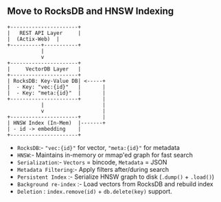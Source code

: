 ## Move to RocksDB and HNSW Indexing
```
+----------------------+
|   REST API Layer     |
|  (Actix-Web)  |
+----------+-----------+
           |
           v
+----------------------+
|     VectorDB Layer   |
+----------------------+
| RocksDB: Key-Value DB| <-----+
|  - Key: "vec:{id}"   |       |
|  - Key: "meta:{id}"  |       |
+----------------------+       |
           |                   |
           v                   |
+----------------------+       |
| HNSW Index (In-Mem)  |-------+
| - id -> embedding    |
+----------------------+
```

- `RocksDB`:- `"vec:{id}"` for vector, `"meta:{id}"` for metadata
- `HNSW`:- Maintains in-memory or mmap'ed graph for fast search
- `Serialization`:- `Vectors` = bincode, `Metadata` = JSON
- `Metadata Filtering`:- Apply filters after/during search 
- `Persistent Index` :- Serialize HNSW graph to disk (`.dump()` + `.load()`)
- `Background re-index` :- Load vectors from RocksDB and rebuild index
- `Deletion` : `index.remove(id)` + `db.delete(key)` support.